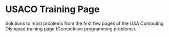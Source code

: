 # USACO Training Page

Solutions to most problems from the first few pages of the USA Computing Olympiad training page (Competitive programming problems).
